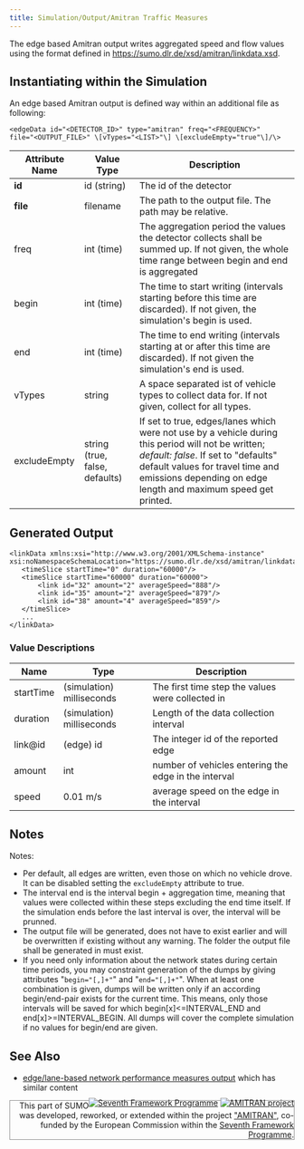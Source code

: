 ```yaml
---
title: Simulation/Output/Amitran Traffic Measures
---
```


The edge based Amitran output writes aggregated speed and flow values
using the format defined in
<https://sumo.dlr.de/xsd/amitran/linkdata.xsd>.

## Instantiating within the Simulation

An edge based Amitran output is defined way within an additional file as
following:

```
<edgeData id="<DETECTOR_ID>" type="amitran" freq="<FREQUENCY>"
file="<OUTPUT_FILE>" \[vTypes="<LIST>"\] \[excludeEmpty="true"\]/\>
```

| Attribute Name | Value Type                     | Description                                                   |
| -------------- | ------------------------------ | ------------------------------------------------------------- |
| **id**         | id (string)                    | The id of the detector                                        |
| **file**       | filename                       | The path to the output file. The path may be relative.        |
| freq           | int (time)                     | The aggregation period the values the detector collects shall be summed up. If not given, the whole time range between begin and end is aggregated                                                                                              |
| begin          | int (time)                     | The time to start writing (intervals starting before this time are discarded). If not given, the simulation's begin is used.                                                                                                                    |
| end            | int (time)                     | The time to end writing (intervals starting at or after this time are discarded). If not given the simulation's end is used.                                                                                                                    |
| vTypes         | string                         | A space separated ist of vehicle types to collect data for. If not given, collect for all types.        |
| excludeEmpty   | string (true, false, defaults) | If set to true, edges/lanes which were not use by a vehicle during this period will not be written; *default: false*. If set to "defaults" default values for travel time and emissions depending on edge length and maximum speed get printed. |

## Generated Output

```
<linkData xmlns:xsi="http://www.w3.org/2001/XMLSchema-instance" xsi:noNamespaceSchemaLocation="https://sumo.dlr.de/xsd/amitran/linkdata.xsd">
   <timeSlice startTime="0" duration="60000"/>
   <timeSlice startTime="60000" duration="60000">
       <link id="32" amount="2" averageSpeed="888"/>
       <link id="35" amount="2" averageSpeed="879"/>
       <link id="38" amount="4" averageSpeed="859"/>
   </timeSlice>
   ...
</linkData>
```

### Value Descriptions

| Name      | Type                      | Description                                          |
| --------- | ------------------------- | ---------------------------------------------------- |
| startTime | (simulation) milliseconds | The first time step the values were collected in     |
| duration  | (simulation) milliseconds | Length of the data collection interval               |
| link\@id   | (edge) id                 | The integer id of the reported edge                  |
| amount    | int                       | number of vehicles entering the edge in the interval |
| speed     | 0.01 m/s                  | average speed on the edge in the interval            |

## Notes

Notes:

- Per default, all edges are written, even those on which no vehicle
  drove. It can be disabled setting the
  `excludeEmpty` attribute to true.
- The interval end is the interval begin + aggregation time, meaning
  that values were collected within these steps excluding the end time
  itself. If the simulation ends before the last interval is over, the
  interval will be prunned.
- The output file will be generated, does not have to exist earlier
  and will be overwritten if existing without any warning. The folder
  the output file shall be generated in must exist.
- If you need only information about the network states during certain
  time periods, you may constraint generation of the dumps by giving
  attributes "`begin="[,]+"`" and "`end="[,]+"`". When at
  least one combination is given, dumps will be written only if an
  according begin/end-pair exists for the current time. This means,
  only those intervals will be saved for which
  begin[x]<=INTERVAL_END and end[x]>=INTERVAL_BEGIN. All dumps
  will cover the complete simulation if no values for begin/end are
  given.

## See Also

- [edge/lane-based network performance measures
  output](../../Simulation/Output/Lane-_or_Edge-based_Traffic_Measures.md)
  which has similar content

<div style="border:1px solid #909090; min-height: 35px;" align="right">
<span style="float: right; margin-top: -5px;"><a href="https://wayback.archive-it.org/12090/20191127213419/https:/ec.europa.eu/research/fp7/index_en.cfm"><img src="../../images/FP7-small.gif" alt="Seventh Framework Programme"></a>
<a href="http://amitran.eu/"><img src="../../images/AMITRAN-small.png" alt="AMITRAN project"></a></span>
<span style="">This part of SUMO was developed, reworked, or extended within the project 
<a href="http://amitran.eu/">"AMITRAN"</a>, co-funded by the European Commission within the <a href="https://wayback.archive-it.org/12090/20191127213419/https:/ec.europa.eu/research/fp7/index_en.cfm">Seventh Framework Programme</a>.</span></div>